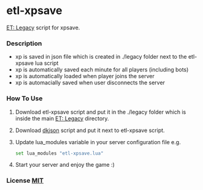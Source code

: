 # etl-xpsave

[ET: Legacy](https://github.com/etlegacy/etlegacy) script for xpsave.

### Description

- xp is saved in json file which is created in ./legacy folder next to the etl-xpsave lua script
- xp is automatically saved each minute for all players (including bots)
- xp is automatically loaded when player joins the server
- xp is automacially saved when user disconnects the server

### How To Use

1. Download etl-xpsave script and put it in the ./legacy folder which is inside the main [ET: Legacy](https://github.com/etlegacy/etlegacy) directory.
2. Download [dkjson](http://dkolf.de/src/dkjson-lua.fsl/home) script and put it next to etl-xpsave script.
3. Update lua_modules variable in your server configuration file e.g.

    ```bash
    set lua_modules "etl-xpsave.lua"
    ```

4. Start your server and enjoy the game :)

### License [MIT](LICENSE.md)
